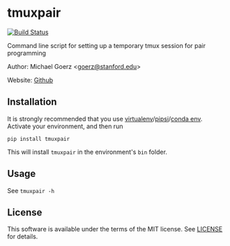 # tmuxpair #

[![Build Status](https://travis-ci.org/goerz/tmuxpair.svg)](https://travis-ci.org/goerz/tmuxpair)

Command line script for setting up a temporary tmux session for pair programming

Author: Michael Goerz <<goerz@stanford.edu>>

Website: [Github][]

[Github]: programming#tmuxpair


## Installation ##

It is strongly recommended that you use [virtualenv][]/[pipsi][]/[conda env][].
Activate your environment, and then run

    pip install tmuxpair

This will install `tmuxpair` in the environment's `bin` folder.

[virtualenv]: http://docs.python-guide.org/en/latest/dev/virtualenvs/
[pipsi]: https://github.com/mitsuhiko/pipsi#pipsi
[conda env]: http://conda.pydata.org/docs/using/envs.html


## Usage ##

See `tmuxpair -h`


## License ##

This software is available under the terms of the MIT license. See [LICENSE][]
for details.

[LICENSE]: LICENSE
